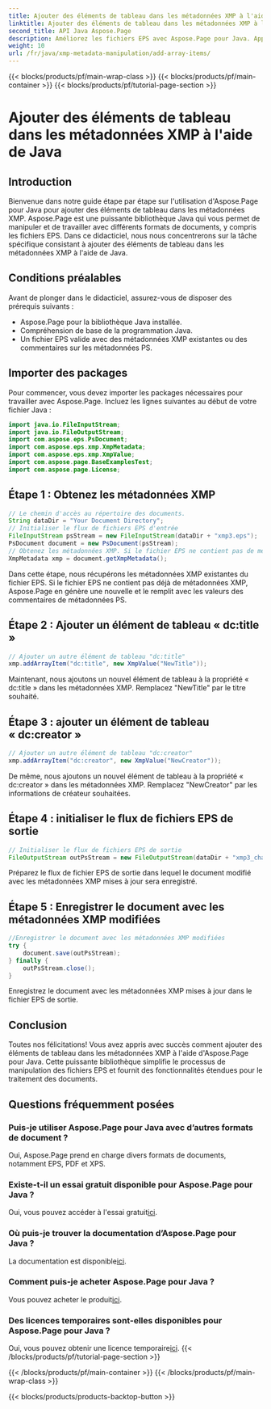 ```yaml
---
title: Ajouter des éléments de tableau dans les métadonnées XMP à l'aide de Java
linktitle: Ajouter des éléments de tableau dans les métadonnées XMP à l'aide de Java
second_title: API Java Aspose.Page
description: Améliorez les fichiers EPS avec Aspose.Page pour Java. Apprenez à ajouter des éléments de tableau aux métadonnées XMP sans effort. Suivez notre guide étape par étape dès maintenant !
weight: 10
url: /fr/java/xmp-metadata-manipulation/add-array-items/
---
```


{{< blocks/products/pf/main-wrap-class >}}
{{< blocks/products/pf/main-container >}}
{{< blocks/products/pf/tutorial-page-section >}}

# Ajouter des éléments de tableau dans les métadonnées XMP à l'aide de Java

## Introduction
Bienvenue dans notre guide étape par étape sur l'utilisation d'Aspose.Page pour Java pour ajouter des éléments de tableau dans les métadonnées XMP. Aspose.Page est une puissante bibliothèque Java qui vous permet de manipuler et de travailler avec différents formats de documents, y compris les fichiers EPS. Dans ce didacticiel, nous nous concentrerons sur la tâche spécifique consistant à ajouter des éléments de tableau dans les métadonnées XMP à l'aide de Java.
## Conditions préalables
Avant de plonger dans le didacticiel, assurez-vous de disposer des prérequis suivants :
- Aspose.Page pour la bibliothèque Java installée.
- Compréhension de base de la programmation Java.
- Un fichier EPS valide avec des métadonnées XMP existantes ou des commentaires sur les métadonnées PS.
## Importer des packages
Pour commencer, vous devez importer les packages nécessaires pour travailler avec Aspose.Page. Incluez les lignes suivantes au début de votre fichier Java :
```java
import java.io.FileInputStream;
import java.io.FileOutputStream;
import com.aspose.eps.PsDocument;
import com.aspose.eps.xmp.XmpMetadata;
import com.aspose.eps.xmp.XmpValue;
import com.aspose.page.BaseExamplesTest;
import com.aspose.page.License;
```
## Étape 1 : Obtenez les métadonnées XMP
```java
// Le chemin d'accès au répertoire des documents.
String dataDir = "Your Document Directory";
// Initialiser le flux de fichiers EPS d'entrée
FileInputStream psStream = new FileInputStream(dataDir + "xmp3.eps");
PsDocument document = new PsDocument(psStream);
// Obtenez les métadonnées XMP. Si le fichier EPS ne contient pas de métadonnées XMP, nous en obtenons une nouvelle remplie de valeurs provenant des commentaires de métadonnées PS (%%Creator, %%CreateDate, %%Title, etc.)
XmpMetadata xmp = document.getXmpMetadata();
```
Dans cette étape, nous récupérons les métadonnées XMP existantes du fichier EPS. Si le fichier EPS ne contient pas déjà de métadonnées XMP, Aspose.Page en génère une nouvelle et le remplit avec les valeurs des commentaires de métadonnées PS.
## Étape 2 : Ajouter un élément de tableau « dc:title »
```java
// Ajouter un autre élément de tableau "dc:title"
xmp.addArrayItem("dc:title", new XmpValue("NewTitle"));
```
Maintenant, nous ajoutons un nouvel élément de tableau à la propriété « dc:title » dans les métadonnées XMP. Remplacez "NewTitle" par le titre souhaité.
## Étape 3 : ajouter un élément de tableau « dc:creator »
```java
// Ajouter un autre élément de tableau "dc:creator"
xmp.addArrayItem("dc:creator", new XmpValue("NewCreator"));
```
De même, nous ajoutons un nouvel élément de tableau à la propriété « dc:creator » dans les métadonnées XMP. Remplacez "NewCreator" par les informations de créateur souhaitées.
## Étape 4 : initialiser le flux de fichiers EPS de sortie
```java
// Initialiser le flux de fichiers EPS de sortie
FileOutputStream outPsStream = new FileOutputStream(dataDir + "xmp3_changed.eps");
```
Préparez le flux de fichier EPS de sortie dans lequel le document modifié avec les métadonnées XMP mises à jour sera enregistré.
## Étape 5 : Enregistrer le document avec les métadonnées XMP modifiées
```java
//Enregistrer le document avec les métadonnées XMP modifiées
try {			
    document.save(outPsStream);
} finally {
    outPsStream.close();
}
```
Enregistrez le document avec les métadonnées XMP mises à jour dans le fichier EPS de sortie.
## Conclusion
Toutes nos félicitations! Vous avez appris avec succès comment ajouter des éléments de tableau dans les métadonnées XMP à l'aide d'Aspose.Page pour Java. Cette puissante bibliothèque simplifie le processus de manipulation des fichiers EPS et fournit des fonctionnalités étendues pour le traitement des documents.
## Questions fréquemment posées

### Puis-je utiliser Aspose.Page pour Java avec d’autres formats de document ?
Oui, Aspose.Page prend en charge divers formats de documents, notamment EPS, PDF et XPS.
### Existe-t-il un essai gratuit disponible pour Aspose.Page pour Java ?
 Oui, vous pouvez accéder à l'essai gratuit[ici](https://releases.aspose.com/).
### Où puis-je trouver la documentation d’Aspose.Page pour Java ?
 La documentation est disponible[ici](https://reference.aspose.com/page/java/).
### Comment puis-je acheter Aspose.Page pour Java ?
 Vous pouvez acheter le produit[ici](https://purchase.aspose.com/buy).
### Des licences temporaires sont-elles disponibles pour Aspose.Page pour Java ?
 Oui, vous pouvez obtenir une licence temporaire[ici](https://purchase.aspose.com/temporary-license/).
{{< /blocks/products/pf/tutorial-page-section >}}

{{< /blocks/products/pf/main-container >}}
{{< /blocks/products/pf/main-wrap-class >}}

{{< blocks/products/products-backtop-button >}}
